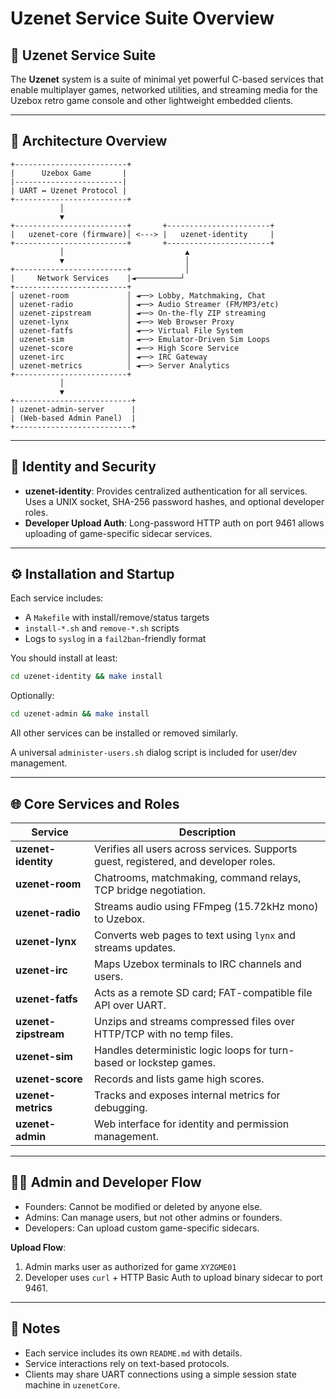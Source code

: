 # Uzenet Service Suite Overview

## 📡 Uzenet Service Suite

The **Uzenet** system is a suite of minimal yet powerful C-based services that enable multiplayer games, networked utilities, and streaming media for the Uzebox retro game console and other lightweight embedded clients.

---

## 🧩 Architecture Overview

```
+-------------------------+
|      Uzebox Game       |
|------------------------|
| UART ↔ Uzenet Protocol |
+-------------------------+
           │
           ▼
+-------------------------+       +-----------------------+
|   uzenet-core (firmware)│ <---> |   uzenet-identity     |
+-------------------------+       +-----------------------+
           │                           ▲
           ▼                           │
+-------------------------+            │
|     Network Services    |◄──────────┘
+-------------------------+
│ uzenet-room             │ ◄──> Lobby, Matchmaking, Chat
│ uzenet-radio            │ ◄──> Audio Streamer (FM/MP3/etc)
│ uzenet-zipstream        │ ◄──> On-the-fly ZIP streaming
│ uzenet-lynx             │ ◄──> Web Browser Proxy
│ uzenet-fatfs            │ ◄──> Virtual File System
│ uzenet-sim              │ ◄──> Emulator-Driven Sim Loops
│ uzenet-score            │ ◄──> High Score Service
│ uzenet-irc              │ ◄──> IRC Gateway
│ uzenet-metrics          │ ◄──> Server Analytics
+-------------------------+
           │
           ▼
+--------------------------+
| uzenet-admin-server      |
| (Web-based Admin Panel)  |
+--------------------------+
```

---

## 🔐 Identity and Security

- **uzenet-identity**: Provides centralized authentication for all services. Uses a UNIX socket, SHA-256 password hashes, and optional developer roles.
- **Developer Upload Auth**: Long-password HTTP auth on port 9461 allows uploading of game-specific sidecar services.

---

## ⚙️ Installation and Startup

Each service includes:
- A `Makefile` with install/remove/status targets
- `install-*.sh` and `remove-*.sh` scripts
- Logs to `syslog` in a `fail2ban`-friendly format

You should install at least:
```bash
cd uzenet-identity && make install
```

Optionally:
```bash
cd uzenet-admin && make install
```

All other services can be installed or removed similarly.

A universal `administer-users.sh` dialog script is included for user/dev management.

---

## 🌐 Core Services and Roles

| Service            | Description |
|--------------------|-------------|
| **uzenet-identity** | Verifies all users across services. Supports guest, registered, and developer roles. |
| **uzenet-room**     | Chatrooms, matchmaking, command relays, TCP bridge negotiation. |
| **uzenet-radio**    | Streams audio using FFmpeg (15.72kHz mono) to Uzebox. |
| **uzenet-lynx**     | Converts web pages to text using `lynx` and streams updates. |
| **uzenet-irc**      | Maps Uzebox terminals to IRC channels and users. |
| **uzenet-fatfs**    | Acts as a remote SD card; FAT-compatible file API over UART. |
| **uzenet-zipstream**| Unzips and streams compressed files over HTTP/TCP with no temp files. |
| **uzenet-sim**      | Handles deterministic logic loops for turn-based or lockstep games. |
| **uzenet-score**    | Records and lists game high scores. |
| **uzenet-metrics**  | Tracks and exposes internal metrics for debugging. |
| **uzenet-admin**    | Web interface for identity and permission management. |

---

## 🧑‍💼 Admin and Developer Flow

- Founders: Cannot be modified or deleted by anyone else.
- Admins: Can manage users, but not other admins or founders.
- Developers: Can upload custom game-specific sidecars.

**Upload Flow**:
1. Admin marks user as authorized for game `XYZGME01`
2. Developer uses `curl` + HTTP Basic Auth to upload binary sidecar to port 9461.

---

## 📑 Notes

- Each service includes its own `README.md` with details.
- Service interactions rely on text-based protocols.
- Clients may share UART connections using a simple session state machine in `uzenetCore`.
